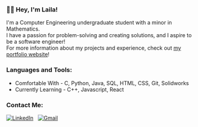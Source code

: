 ### 👩‍💻 Hey, I'm Laila!

<p>I'm a Computer Engineering undergraduate student with a minor in Mathematics.
<br>I have a passion for problem-solving and creating solutions, and I aspire to be a software engineer!
<br>For more information about my projects and experience, check out <a href="https://lailakhalil.github.io">my portfolio website</a>!
</p>

### Languages and Tools:
* Comfortable With - C, Python, Java, SQL, HTML, CSS, Git, Solidworks
* Currently Learning - C++, Javascript, React

### Contact Me:
<a href="https://www.linkedin.com/in/laila-k/">![LinkedIn](https://img.shields.io/badge/linkedin-%230077B5.svg?style=for-the-badge&logo=linkedin&logoColor=white)</a>
&nbsp; <a href="mailto:lailakatek@gmail.com">![Gmail](https://img.shields.io/badge/Gmail-D14836?style=for-the-badge&logo=gmail&logoColor=white)</a>
